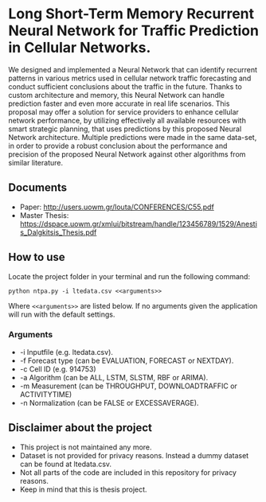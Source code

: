 # Long Short-Term Memory Recurrent Neural Network for Traffic Prediction in Cellular Networks.

We designed and implemented a Neural Network that can identify recurrent patterns in various metrics used in cellular network traffic forecasting and conduct sufficient conclusions about the traffic in the future. 
Thanks to custom architecture and memory, this Neural Network can handle prediction faster and even more accurate in real life scenarios.
This proposal may offer a solution for service providers to enhance cellular network performance, by utilizing effectively all available resources with smart strategic planning, that uses predictions by this proposed Neural Network architecture.
Multiple predictions were made in the same data-set, in order to provide a robust conclusion about the performance and precision of the proposed Neural Network against other algorithms from similar literature.

## Documents

- Paper:  http://users.uowm.gr/louta/CONFERENCES/C55.pdf
- Master Thesis: https://dspace.uowm.gr/xmlui/bitstream/handle/123456789/1529/Anestis_Dalgkitsis_Thesis.pdf

## How to use

Locate the project folder in your terminal and run the following command:
```
python ntpa.py -i ltedata.csv <<arguments>>
```
Where `<<arguments>>` are listed below. If no arguments given the application will run with the default settings.

### Arguments

- -i Inputfile (e.g. ltedata.csv).
- -f Forecast type (can be EVALUATION, FORECAST or NEXTDAY).
- -c Cell ID (e.g. 914753)
- -a Algorithm (can be ALL, LSTM, SLSTM, RBF or ARIMA).
- -m Measurement (can be THROUGHPUT, DOWNLOADTRAFFIC or ACTIVITYTIME)
- -n Normalization (can be FALSE or EXCESSAVERAGE).

## Disclaimer about the project

- This project is not maintained any more.
- Dataset is not provided for privacy reasons. Instead a dummy dataset can be found at ltedata.csv.
- Not all parts of the code are included in this repository for privacy reasons.
- Keep in mind that this is thesis project.
